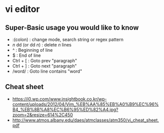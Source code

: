 # vi editor

## Super-Basic usage you would like to know
- :(colon) : change mode, search string or regex pattern
- _n_ dd (or dd _n_) : delete _n_ lines
- ^ : Beginning of line
- $ : End of line
- Ctrl + [ : Goto prev "paragraph"
- Ctrl + ] : Goto next "paragraph"
- /word/ : Goto line contains "word"

## Cheat sheet
- https://i0.wp.com/www.insightbook.co.kr/wp-content/uploads/2012/04/Vim_%EB%AA%85%EB%A0%B9%EC%96%B4_%EB%8B%A8%EC%B6%95%ED%82%A4.jpg?zoom=2&resize=614%2C450
- http://www.atmos.albany.edu/daes/atmclasses/atm350/vi_cheat_sheet.pdf

